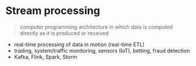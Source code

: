 # Stream processing
> computer programming architecture in which data is computed directly as it is produced or received
- real-time processing of data in motion (real-time ETL)
- trading, system/traffic monitoring, sensors (IoT), betting, fraud detection 
- Kafka, Flink, Spark, Storm